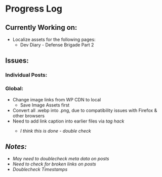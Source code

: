 # Progress Log

<!-- ## Finished:
* Music Wearables Workshop with Women Who Code
* Organize It
* Getting Started With the OneDrive API
* Getting Started With the OneNote API
* Deploying a Website to Azure
* Defense Brigade - Game Design with Unity 3d 
* Dev Diary - Unity 3d Game Design - Defense Brigade Part 1
* Dev Diary - Unity 3d Game Design - Defense Brigade Part 2
* Dev Diary - Unity 3d Game Design - Defense Brigade Part 3
* Phaser Brigade - Defense Brigade Using PhaserJS
* Android USB Port From Unity Error
* 5 Steps to Making Your First VR Game
* How Nintendo Lost My Trust in the Span of a Week
* Jumping to Conclusions - Inclusivity at PAX East
* Silent Dream
* Dev Diary - Silent Dream Part 1
* Dev Diary - Silent Dream Part 2
* Dev Diary - Silent Dream Part 3
* Contributing to Open Source
* Open Source Team Contribution
* FruitWarrior MR HoloLens Workshop -->

<!-- ## In-Progress: -->

## Currently Working on:
* Localize assets for the following pages:
    * Dev Diary - Defense Brigade Part 2

## Issues:

### Individual Posts:

### Global:
* Change image links from WP CDN to local
    * Save Image Assets first
* Convert all .webp into .png, due to compatibility issues with Firefox & other browsers
* Need to add link caption into earlier files via <em> tag hack
    * I think this is done - double check

## Notes:
* May need to doublecheck meta data on posts
* Need to check for broken links on posts
* Doublecheck Timestamps

